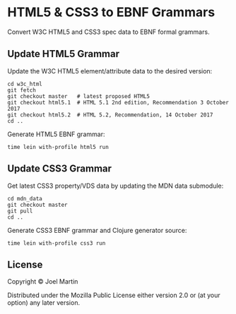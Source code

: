 # HTML5 & CSS3 to EBNF Grammars

Convert W3C HTML5 and CSS3 spec data to EBNF formal grammars.

## Update HTML5 Grammar

Update the W3C HTML5 element/attribute data to the desired version:

```
cd w3c_html
git fetch
git checkout master   # latest proposed HTML5
git checkout html5.1  # HTML 5.1 2nd edition, Recommendation 3 October 2017
git checkout html5.2  # HTML 5.2, Recommendation, 14 October 2017
cd ..
```

Generate HTML5 EBNF grammar:

```
time lein with-profile html5 run
```

## Update CSS3 Grammar

Get latest CSS3 property/VDS data by updating the MDN data submodule:

```
cd mdn_data
git checkout master
git pull
cd ..
```

Generate CSS3 EBNF grammar and Clojure generator source:

```
time lein with-profile css3 run
```

## License

Copyright © Joel Martin

Distributed under the Mozilla Public License either version 2.0 or (at
your option) any later version.
